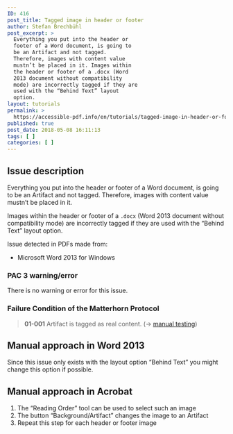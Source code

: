 ```yaml
---
ID: 416
post_title: Tagged image in header or footer
author: Stefan Brechbühl
post_excerpt: >
  Everything you put into the header or
  footer of a Word document, is going to
  be an Artifact and not tagged.
  Therefore, images with content value
  mustn’t be placed in it. Images within
  the header or footer of a .docx (Word
  2013 document without compatibility
  mode) are incorrectly tagged if they are
  used with the “Behind Text” layout
  option.
layout: tutorials
permalink: >
  https://accessible-pdf.info/en/tutorials/tagged-image-in-header-or-footer/
published: true
post_date: 2018-05-08 16:11:13
tags: [ ]
categories: [ ]
---
```

## Issue description

Everything you put into the header or footer of a Word document, is going to be an Artifact and not tagged. Therefore, images with content value mustn’t be placed in it.

Images within the header or footer of a `.docx` (Word 2013 document without compatibility mode) are incorrectly tagged if they are used with the “Behind Text” layout option.

Issue detected in PDFs made from:

- Microsoft Word 2013 for Windows

### PAC 3 warning/error

There is no warning or error for this issue.

### Failure Condition of the Matterhorn Protocol

> **01-001** Artifact is tagged as real content. (→ [manual testing](https://accessible-pdf.info/en/glossary/#manual-testing))

## Manual approach in Word 2013

Since this issue only exists with the layout option “Behind Text” you might change this option if possible.

## Manual approach in Acrobat

1. The “Reading Order” tool can be used to select such an image
2. The button “Background/Artifact” changes the image to an Artifact
3. Repeat this step for each header or footer image